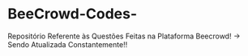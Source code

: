 # BeeCrowd-Codes-
Repositório Referente às Questões Feitas na Plataforma Beecrowd!
-> Sendo Atualizada Constantemente!!
